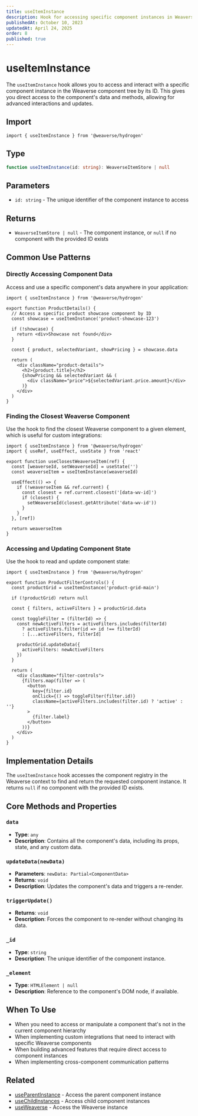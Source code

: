 ```yaml
---
title: useItemInstance
description: Hook for accessing specific component instances in Weaverse Hydrogen components.
publishedAt: October 10, 2023
updatedAt: April 24, 2025
order: 8
published: true
---
```


# useItemInstance

The `useItemInstance` hook allows you to access and interact with a specific component instance in the Weaverse component tree by its ID. This gives you direct access to the component's data and methods, allowing for advanced interactions and updates.

## Import

```tsx
import { useItemInstance } from '@weaverse/hydrogen'
```

## Type

```typescript
function useItemInstance(id: string): WeaverseItemStore | null
```

## Parameters

- `id: string` - The unique identifier of the component instance to access

## Returns

- `WeaverseItemStore | null` - The component instance, or `null` if no component with the provided ID exists

## Common Use Patterns

### Directly Accessing Component Data

Access and use a specific component's data anywhere in your application:

```tsx
import { useItemInstance } from '@weaverse/hydrogen'

export function ProductDetails() {
  // Access a specific product showcase component by ID
  const showcase = useItemInstance('product-showcase-123')
  
  if (!showcase) {
    return <div>Showcase not found</div>
  }
  
  const { product, selectedVariant, showPricing } = showcase.data
  
  return (
    <div className="product-details">
      <h2>{product.title}</h2>
      {showPricing && selectedVariant && (
        <div className="price">${selectedVariant.price.amount}</div>
      )}
    </div>
  )
}
```

### Finding the Closest Weaverse Component

Use the hook to find the closest Weaverse component to a given element, which is useful for custom integrations:

```tsx
import { useItemInstance } from '@weaverse/hydrogen'
import { useRef, useEffect, useState } from 'react'

export function useClosestWeaverseItem(ref) {
  const [weaverseId, setWeaverseId] = useState('')
  const weaverseItem = useItemInstance(weaverseId)

  useEffect(() => {
    if (!weaverseItem && ref.current) {
      const closest = ref.current.closest('[data-wv-id]')
      if (closest) {
        setWeaverseId(closest.getAttribute('data-wv-id'))
      }
    }
  }, [ref])

  return weaverseItem
}
```

### Accessing and Updating Component State

Use the hook to read and update component state:

```tsx
import { useItemInstance } from '@weaverse/hydrogen'

export function ProductFilterControls() {
  const productGrid = useItemInstance('product-grid-main')
  
  if (!productGrid) return null
  
  const { filters, activeFilters } = productGrid.data
  
  const toggleFilter = (filterId) => {
    const newActiveFilters = activeFilters.includes(filterId)
      ? activeFilters.filter(id => id !== filterId)
      : [...activeFilters, filterId]
      
    productGrid.updateData({
      activeFilters: newActiveFilters
    })
  }
  
  return (
    <div className="filter-controls">
      {filters.map(filter => (
        <button 
          key={filter.id}
          onClick={() => toggleFilter(filter.id)}
          className={activeFilters.includes(filter.id) ? 'active' : ''}
        >
          {filter.label}
        </button>
      ))}
    </div>
  )
}
```

## Implementation Details

The `useItemInstance` hook accesses the component registry in the Weaverse context to find and return the requested component instance. It returns `null` if no component with the provided ID exists.

## Core Methods and Properties

### `data`

- **Type**: `any`
- **Description**: Contains all the component's data, including its props, state, and any custom data.

### `updateData(newData)`

- **Parameters**: `newData: Partial<ComponentData>`
- **Returns**: `void`
- **Description**: Updates the component's data and triggers a re-render.

### `triggerUpdate()`

- **Returns**: `void`
- **Description**: Forces the component to re-render without changing its data.

### `_id`

- **Type**: `string`
- **Description**: The unique identifier of the component instance.

### `_element`

- **Type**: `HTMLElement | null`
- **Description**: Reference to the component's DOM node, if available.

## When To Use

- When you need to access or manipulate a component that's not in the current component hierarchy
- When implementing custom integrations that need to interact with specific Weaverse components
- When building advanced features that require direct access to component instances
- When implementing cross-component communication patterns

## Related

- [useParentInstance](/docs/api/use-parent-instance) - Access the parent component instance
- [useChildInstances](/docs/api/use-child-instances) - Access child component instances
- [useWeaverse](/docs/api/use-weaverse) - Access the Weaverse instance
